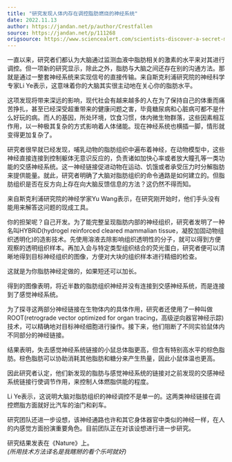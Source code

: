 ```yaml
---
title: "研究发现人体内存在调控脂肪燃烧的神经系统"
date: 2022.11.13
author: https://jandan.net/p/author/Crestfallen
source: https://jandan.net/p/111268
origsource: https://www.sciencealert.com/scientists-discover-a-secret-messenger-between-fat-and-the-brain
---
```




一直以来，研究者们都认为大脑通过监测血液中脂肪相关的激素的水平来对其进行调控。但一项新的研究显示，除此之外，脂肪与大脑之间还存在别的沟通方法。那就是通过一整套神经系统来实现信号的直接传输。来自斯克利浦研究院的神经科学专家Li Ye表示，这意味着你的大脑其实很主动地在关心你的脂肪水平。

这项发现将带来深远的影响，现代社会有越来越多的人在为了保持自己的体重而痛苦挣扎，甚至已经深受超重带来的健康问题之害，毕竟糖尿病和心脏病可都不是什么好玩的病。而人的基因，所处环境，饮食习惯，体内微生物群落，这些因素相互作用，以一种极其复杂的方式影响着人体储能。现在神经系统也横插一脚，情形就变得更加复杂了。

研究者很早就已经发现，哺乳动物的脂肪组织中遍布着神经，在动物模型中，这些神经直接连接到控制躯体无意识反应的，负责诸如加快心率或者放大瞳孔等一类功能的交感神经系统。这一神经链接促进动物在运动、饥饿或者承受压力时分解脂肪来提供能量。就此，研究者明确了大脑对脂肪组织的命令通路是如何建立的。但脂肪组织是否在反方向上存在向大脑反馈信息的方法？这仍然不得而知。

来自斯克利浦研究院的神经学家Yu Wang表示，在研究刚开始时，他们手头没有能用来解答这问题的现成工具。

你的担架呢？自己开发。为了能完整呈现脂肪内部的神经组织，研究者发明了一种名叫HYBRiD(hydrogel reinforced cleared mammalian tissue，凝胶加固动物组织透明化)的造影技术。先使用溶液去除影响组织透明性的分子，就可以得到方便观察的透明组织样本。再加入会与特定类型组织结合的荧光蛋白，研究者便可以清晰地得到目标神经组织的图像，方便对大块的组织样本进行精细的检查。

这就是为你脂肪神经定做的，如果短还可以加长。

得到的图像表明，将近半数的脂肪组织神经并没有连接到交感神经系统，而是连接到了感觉神经系统。

为了探寻这两部分神经链接在生物体内的具体作用，研究者还使用了一种叫做ROOT(retrograde vector optimized for organ tracing，高级逆向器官神经示踪)技术，可以精确地对目标神经细胞进行操作。接下来，他们阻断了不同实验鼠体内不同部分的神经链接。

结果表明，失去感觉神经系统链接的小鼠总体脂更高，但含有特别高水平的棕色脂肪。棕色脂肪可以协助消耗其他脂肪和糖分来产生热量，因此小鼠体温也更高。

因此研究者认定，他们新发现的脂肪与感觉神经系统的链接对之前发现的交感神经系统链接行使调节作用，来控制人体燃脂供能的程度。

Li Ye表示，这说明大脑对脂肪组织的神经调控不是单一的。这两类神经链接在调控燃脂方面就好比汽车的油门和刹车。

研究团队还进一步设想，该神经通路也许和其它身体器官中类似的神经一样，在人的内感觉方面扮演重要角色。目前团队正在对该设想进行进一步研究。

研究结果发表在《Nature》上。  
*(所用技术方法译名是我瞎掰的看个乐呵就好)*